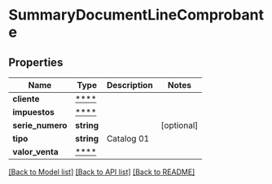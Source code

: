 # SummaryDocumentLineComprobante

## Properties
Name | Type | Description | Notes
------------ | ------------- | ------------- | -------------
**cliente** | [****](.md) |  | 
**impuestos** | [****](.md) |  | 
**serie_numero** | **string** |  | [optional] 
**tipo** | **string** | Catalog 01 | 
**valor_venta** | [****](.md) |  | 

[[Back to Model list]](../../README.md#documentation-for-models) [[Back to API list]](../../README.md#documentation-for-api-endpoints) [[Back to README]](../../README.md)

